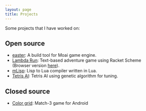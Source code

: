 ```yaml
---
layout: page
title: Projects
---
```


Some projects that I have worked on:

## Open source

* [easter](https://github.com/bullno1/easter): A build tool for Moai game engine.
* [Lambda Run](https://github.com/bullno1/LambdaRun): Text-based adventure game using Racket Scheme (Browser version [here](http://bullno1.com/LambdaRun)).
* [mLisp](https://github.com/bullno1/mLisp): Lisp to Lua compiler written in Lua.
* [Tetris AI](https://github.com/bullno1/CS3243-Tetris): Tetris AI using genetic algorithm for tuning.

## Closed source

* [Color grid](https://play.google.com/store/apps/details?id=com.rubycell.colorgridpro): Match-3 game for Android
